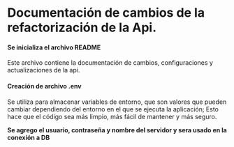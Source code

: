 # Documentación de cambios de la refactorización de la Api.

#### Se inicializa el archivo README
Este archivo contiene la documentación de cambios, configuraciones y actualizaciones de la api.

#### Creación de archivo .env
Se utiliza para almacenar variables de entorno, que son valores que pueden cambiar dependiendo del entorno en el que se ejecuta la aplicación; Esto hace que el código sea más limpio, más fácil de mantener y más seguro.

**Se agrego el usuario, contraseña y nombre del servidor y sera usado en la conexión a DB**


#### 